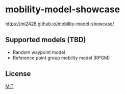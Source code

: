 # mobility-model-showcase

https://mi2428.github.io/mobility-model-showcase/

## Supported models (TBD)
- Random waypoint model
- Reference point group mobility model (RPGM)

## License
[MIT](LICENSE)